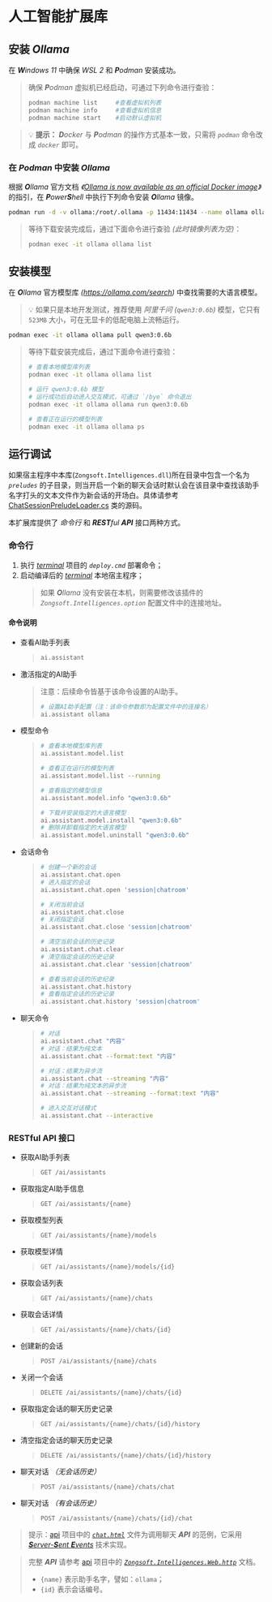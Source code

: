 # 人工智能扩展库

## 安装 _**O**llama_

在 _**W**indows 11_ 中确保 _WSL 2_ 和 _**P**odman_ 安装成功。

> 确保 _**P**odman_ 虚拟机已经启动，可通过下列命令进行查验：
> ```bash
> podman machine list     #查看虚拟机列表
> podman machine info     #查看虚拟机信息
> podman machine start    #启动默认虚拟机
> ```

> 💡 **提示：** _**D**ocker_ 与 _**P**odman_ 的操作方式基本一致，只需将 _`podman`_ 命令改成 _`docker`_ 即可。

### 在 _**P**odman_ 中安装 _**O**llama_

根据 _**O**llama_ 官方文档 _《[Ollama is now available as an official Docker image](https://ollama.com/blog/ollama-is-now-available-as-an-official-docker-image)》_ 的指引，在 _**P**ower**S**hell_ 中执行下列命令安装 _**O**llama_ 镜像。

```bash
podman run -d -v ollama:/root/.ollama -p 11434:11434 --name ollama ollama/ollama
```

> 等待下载安装完成后，通过下面命令进行查验 _(此时镜像列表为空)_：
> ```bash
> podman exec -it ollama ollama list
> ```

## 安装模型

在 _**O**llama_ 官方模型库 _(https://ollama.com/search)_ 中查找需要的大语言模型。

> 💡 如果只是本地开发测试，推荐使用 _阿里千问 (`qwen3:0.6b`)_ 模型，它只有 `523MB` 大小，可在无显卡的低配电脑上流畅运行。

```bash
podman exec -it ollama ollama pull qwen3:0.6b
```

> 等待下载安装完成后，通过下面命令进行查验：
> ```bash
> # 查看本地模型库列表
> podman exec -it ollama ollama list
> 
> # 运行 qwen3:0.6b 模型
> # 运行成功后自动进入交互模式，可通过 `/bye` 命令退出
> podman exec -it ollama ollama run qwen3:0.6b
> 
> # 查看正在运行的模型列表
> podman exec -it ollama ollama ps
> ```

## 运行调试

如果宿主程序中本库(`Zongsoft.Intelligences.dll`)所在目录中包含一个名为 _`preludes`_ 的子目录，则当开启一个新的聊天会话时默认会在该目录中查找该助手名字打头的文本文件作为新会话的开场白。具体请参考 [ChatSessionPreludeLoader.cs](src/ChatSessionPreludeLoader.cs) 类的源码。

本扩展库提供了 _命令行_ 和 _**REST**ful **API**_ 接口两种方式。

### 命令行

1. 执行 [_terminal_](https://github.com/Zongsoft/hosting/tree/main/terminal) 项目的 _`deploy.cmd`_ 部署命令；
2. 启动编译后的 [_terminal_](../../hosting/terminal/) 本地宿主程序；
	> 如果 _**O**llama_ 没有安装在本机，则需要修改该插件的 _`Zongsoft.Intelligences.option`_ 配置文件中的连接地址。

#### 命令说明

- 查看AI助手列表
	> ```bash
	> ai.assistant
	> ```

- 激活指定的AI助手
	> 注意：后续命令皆基于该命令设置的AI助手。
	> ```bash
	> # 设置AI助手配置（注：该命令参数即为配置文件中的连接名）
	> ai.assistant ollama
	> ```

- 模型命令
	> ```bash
	> # 查看本地模型库列表
	> ai.assistant.model.list
	> 
	> # 查看正在运行的模型列表
	> ai.assistant.model.list --running
	> 
	> # 查看指定的模型信息
	> ai.assistant.model.info "qwen3:0.6b"
	> 
	> # 下载并安装指定的大语言模型
	> ai.assistant.model.install "qwen3:0.6b"
	> # 删除并卸载指定的大语言模型
	> ai.assistant.model.uninstall "qwen3:0.6b"
	> ```

- 会话命令
	> ```bash
	> # 创建一个新的会话
	> ai.assistant.chat.open
	> # 进入指定的会话
	> ai.assistant.chat.open 'session|chatroom'
	> 
	> # 关闭当前会话
	> ai.assistant.chat.close
	> # 关闭指定会话
	> ai.assistant.chat.close 'session|chatroom'
	> 
	> # 清空当前会话的历史记录
	> ai.assistant.chat.clear
	> # 清空指定会话的历史记录
	> ai.assistant.chat.clear 'session|chatroom'
	> 
	> # 查看当前会话的历史纪录
	> ai.assistant.chat.history
	> # 查看指定会话的历史记录
	> ai.assistant.chat.history 'session|chatroom'
	> ```

- 聊天命令
	> ```bash
	> # 对话
	> ai.assistant.chat "内容"
	> # 对话：结果为纯文本
	> ai.assistant.chat --format:text "内容"
	> 
	> # 对话：结果为异步流
	> ai.assistant.chat --streaming "内容"
	> # 对话：结果为纯文本的异步流
	> ai.assistant.chat --streaming --format:text "内容"
	> 
	> # 进入交互对话模式
	> ai.assistant.chat --interactive
	> ```

### RESTful API 接口

- 获取AI助手列表
	> `GET /ai/assistants`
- 获取指定AI助手信息
	> `GET /ai/assistants/{name}`

- 获取模型列表
	> `GET /ai/assistants/{name}/models`
- 获取模型详情
	> `GET /ai/assistants/{name}/models/{id}`

- 获取会话列表
	> `GET /ai/assistants/{name}/chats`
- 获取会话详情
	> `GET /ai/assistants/{name}/chats/{id}`
- 创建新的会话
	> `POST /ai/assistants/{name}/chats`
- 关闭一个会话
	> `DELETE /ai/assistants/{name}/chats/{id}`

- 获取指定会话的聊天历史记录
	> `GET /ai/assistants/{name}/chats/{id}/history`
- 清空指定会话的聊天历史记录
	> `DELETE /ai/assistants/{name}/chats/{id}/history`

- 聊天对话 _（无会话历史）_
	> `POST /ai/assistants/{name}/chats/chat`
- 聊天对话 _（有会话历史）_
	> `POST /ai/assistants/{name}/chats/{id}/chat`

> 提示：[api](./api/) 项目中的 [_`chat.html`_](./api/chat.html) 文件为调用聊天 _**API**_ 的范例，它采用 [_**S**erver-**S**ent **E**vents_](https://developer.mozilla.org/docs/Web/API/Server-sent_events/Using_server-sent_events) 技术实现。

> 完整 _**API**_ 请参考 [api](./api/) 项目中的 [_`Zongsoft.Intelligences.Web.http`_](./api/Zongsoft.Intelligences.Web.http) 文档。
> - `{name}` 表示助手名字，譬如：`ollama`；
> - `{id}`   表示会话编号。
